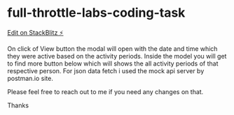 # full-throttle-labs-coding-task

[Edit on StackBlitz ⚡️](https://stackblitz.com/edit/full-throttle-labs-coding-task)



On click of View button the modal will open with the date and time which they were active based on the activity periods.
Inside the model you will get to find more button below which will shows the all activity periods of that respective person.
For json data fetch i used the mock api server by postman.io site.

Please feel free to reach out to me if you need any changes on that.

Thanks 
